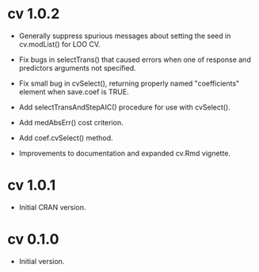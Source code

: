 # cv 1.0.2

- Generally suppress spurious messages about setting the seed in cv.modList() for LOO CV.

- Fix bugs in selectTrans() that caused errors when one of response and predictors arguments not specified.

- Fix small bug in cvSelect(), returning properly named "coefficients" element when save.coef is TRUE.

- Add selectTransAndStepAIC() procedure for use with cvSelect().

- Add medAbsErr() cost criterion.

- Add coef.cvSelect() method.

- Improvements to documentation and expanded cv.Rmd vignette.

# cv 1.0.1

- Initial CRAN version.

# cv 0.1.0

- Initial version.
